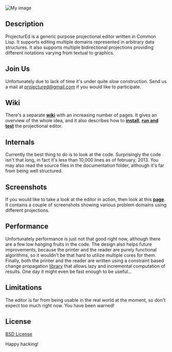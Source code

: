 ![My image](http://s9.postimage.org/mxnmsv4en/projectured.png)

Description
-----------

ProjecturEd is a generic purpose projectional editor written in Common Lisp. It supports editing multiple domains represented in arbitrary data structures. It also supports multiple bidirectional projections providing different notations varying from textual to graphics.

Join Us
-------

Unfortunately due to lack of time it's under quite *slow* construction. Send us a mail at projectured@gmail.com if you would like to participate.

Wiki
----

There's a separate [**wiki**](https://github.com/projectured/projectured/wiki) with an increasing number of pages. It gives an overview of the whole idea, and it also describes how to [**install**](https://github.com/projectured/projectured/wiki/Installation), [**run and test**](https://github.com/projectured/projectured/wiki/Running) the projectional editor.

Internals
---------

Currently the best thing to do is to look at the code. Surprisingly the code isn't that long, in fact it's less than 10,000 lines as of february, 2013. You may also read the source files in the documentation folder, although it's far from being well structured. 

Screenshots
-----------

If you would like to take a look at the editor in action, then look at this [**page**](https://github.com/projectured/projectured/wiki/Screenshots). It contains a couple of screenshots showing various problem domains using different projections.

Performance
-----------

Unfortunately performance is just not that good right now, although there are a few low hanging fruits in the code. The design also helps future improvements, because the printer and the reader are purely functional algorithms, so it wouldn't be that hard to utilize multiple cores for them. Finally, both the printer and the reader are written using a constraint based change propagation [library](http://dwim.hu/darcsweb/darcsweb.cgi?r=HEAD%20hu.dwim.computed-class;a=summary) that allows lazy and incremental computation of results. One day it might even be fast enough to be useful...

Limitations
-----------

The editor is far from being usable in the real world at the moment, so don't expect too much right now. You have been warned!

License
-------

[BSD License](https://github.com/projectured/projectured/wiki/License)

Happy hacking!
